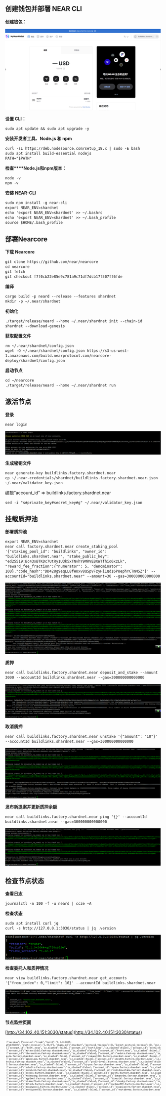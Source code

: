 ﻿## 创建钱包并部署 NEAR CLI
**创建钱包：**

![](https://github.com/Ricknow/Near-Stake-War-Challenges/blob/main/challenge5/imgs/p1.png)

**设置 CLI：**

    sudo apt update && sudo apt upgrade -y

**安装开发者工具、Node.js 和 npm**

    curl -sL https://deb.nodesource.com/setup_18.x | sudo -E bash 
    sudo apt install build-essential nodejs
    PATH="$PATH"

**检查****Node.js和npm版本：**

    node -v
    npm -v

**安装** **NEAR-CLI**

    sudo npm install -g near-cli
    export NEAR_ENV=shardnet
    echo 'export NEAR_ENV=shardnet' >> ~/.bashrc
    echo 'export NEAR_ENV=shardnet' >> ~/.bash_profile
    source $HOME/.bash_profile


## 部署Nearcore

**下载** **Nearcore**

    git clone https://github.com/near/nearcore
    cd nearcore
    git fetch
    git checkout f7f0cb22e85e9c781a9c71df7dcb17f507ff6fde

**编译**

    cargo build -p neard --release --features shardnet
    mkdir -p ~/.near/shardnet

**初始化**

    ./target/release/neard --home ~/.near/shardnet init --chain-id shardnet --download-genesis

**获取配置文件**

    rm ~/.near/shardnet/config.json
    wget -O ~/.near/shardnet/config.json https://s3-us-west-1.amazonaws.com/build.nearprotocol.com/nearcore-deploy/shardnet/config.json

**启动节点**

    cd ~/nearcore
    ./target/release/neard --home ~/.near/shardnet run

## 激活节点
**登录**

    near login
![](https://github.com/Ricknow/Near-Stake-War-Challenges/blob/main/challenge5/imgs/p2.png)

**生成秘钥文件**

    near generate-key buildlinks.factory.shardnet.near
    cp ~/.near-credentials/shardnet/buildlinks.factory.shardnet.near.json ~/.near/validator_key.json

编辑“account_id” => buildlinks.factory.shardnet.near

    sed -i "s#private_key#secret_key#g" ~/.near/validator_key.json

## 挂载质押池
**部署质押池**

    export NEAR_ENV=shardnet
    near call factory.shardnet.near create_staking_pool '{"staking_pool_id": "buildlinks", "owner_id": "buildlinks.shardnet.near", "stake_public_key": "ed25519:Bc43xBTKDc7UtRy1U3k5xTNvhY9MRVEBXWTfhio6xzLk", "reward_fee_fraction":{"numerator": 5, "denominator": 100},"code_hash":"DD428g9eqLL8fWUxv8QSpVFzyHi1Qd16P8ephYCTmMSZ"}' --accountId="buildlinks.shardnet.near" --amount=30 --gas=300000000000000
![](https://github.com/Ricknow/Near-Stake-War-Challenges/blob/main/challenge5/imgs/p3.png)

**质押**

    near call buildlinks.factory.shardnet.near deposit_and_stake --amount 3000 --accountId buildlinks.shardnet.near --gas=300000000000000

![](https://github.com/Ricknow/Near-Stake-War-Challenges/blob/main/challenge5/imgs/p4.png)

**取消质押**

    near call buildlinks.factory.shardnet.near unstake '{"amount": "10"}' --accountId buildlinks.shardnet.near --gas=300000000000000
![](https://github.com/Ricknow/Near-Stake-War-Challenges/blob/main/challenge5/imgs/p5.png)

**发布新提案并更新质押余额**

    near call buildlinks.factory.shardnet.near ping '{}' --accountId buildlinks.shardnet.near --gas=300000000000000
![](https://github.com/Ricknow/Near-Stake-War-Challenges/blob/main/challenge5/imgs/p6.png)

## 检查节点状态
**查看日志**

    journalctl -n 100 -f -u neard | ccze –A

**检查状态**

    sudo apt install curl jq
    curl -s http://127.0.0.1:3030/status | jq .version

![](https://github.com/Ricknow/Near-Stake-War-Challenges/blob/main/challenge5/imgs/p7.png)

**检查委托⼈和质押情况**

    near view buildlinks.factory.shardnet.near get_accounts '{"from_index": 0,"limit": 10}' --accountId buildlinks.shardnet.near

![](https://github.com/Ricknow/Near-Stake-War-Challenges/blob/main/challenge5/imgs/p8.png)

**节点监控页面**

[http://34.102.40.151:3030/status](http://34.102.40.151:3030/status)

![](https://github.com/Ricknow/Near-Stake-War-Challenges/blob/main/challenge5/imgs/p9.png)

